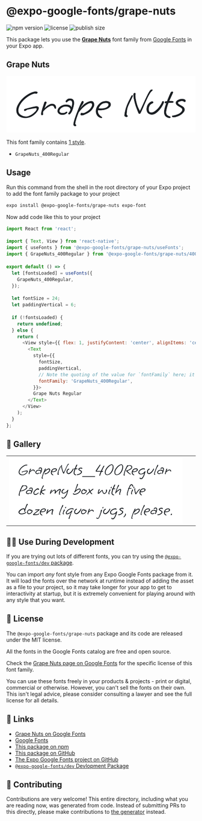 # @expo-google-fonts/grape-nuts

![npm version](https://flat.badgen.net/npm/v/@expo-google-fonts/grape-nuts)
![license](https://flat.badgen.net/github/license/expo/google-fonts)
![publish size](https://flat.badgen.net/packagephobia/install/@expo-google-fonts/grape-nuts)

This package lets you use the [**Grape Nuts**](https://fonts.google.com/specimen/Grape+Nuts) font family from [Google Fonts](https://fonts.google.com/) in your Expo app.

## Grape Nuts

![Grape Nuts](./font-family.png)

This font family contains [1 style](#-gallery).

- `GrapeNuts_400Regular`

## Usage

Run this command from the shell in the root directory of your Expo project to add the font family package to your project
```sh
expo install @expo-google-fonts/grape-nuts expo-font
```

Now add code like this to your project
```js
import React from 'react';

import { Text, View } from 'react-native';
import { useFonts } from '@expo-google-fonts/grape-nuts/useFonts';
import { GrapeNuts_400Regular } from '@expo-google-fonts/grape-nuts/400Regular';

export default () => {
  let [fontsLoaded] = useFonts({
    GrapeNuts_400Regular,
  });

  let fontSize = 24;
  let paddingVertical = 6;

  if (!fontsLoaded) {
    return undefined;
  } else {
    return (
      <View style={{ flex: 1, justifyContent: 'center', alignItems: 'center' }}>
        <Text
          style={{
            fontSize,
            paddingVertical,
            // Note the quoting of the value for `fontFamily` here; it expects a string!
            fontFamily: 'GrapeNuts_400Regular',
          }}>
          Grape Nuts Regular
        </Text>
      </View>
    );
  }
};

```

## 🔡 Gallery


||||
|-|-|-|
|![GrapeNuts_400Regular](.//400Regular/GrapeNuts_400Regular.ttf.png)||||


## 👩‍💻 Use During Development

If you are trying out lots of different fonts, you can try using the [`@expo-google-fonts/dev` package](https://github.com/expo/google-fonts/tree/master/font-packages/dev#readme).

You can import *any* font style from any Expo Google Fonts package from it. It will load the fonts
over the network at runtime instead of adding the asset as a file to your project, so it may take longer
for your app to get to interactivity at startup, but it is extremely convenient
for playing around with any style that you want.

## 📖 License

The `@expo-google-fonts/grape-nuts` package and its code are released under the MIT license.

All the fonts in the Google Fonts catalog are free and open source.

Check the [Grape Nuts page on Google Fonts](https://fonts.google.com/specimen/Grape+Nuts) for the specific license of this font family.

You can use these fonts freely in your products & projects - print or digital, commercial or otherwise. However, you can't sell the fonts on their own. This isn't legal advice, please consider consulting a lawyer and see the full license for all details.

## 🔗 Links

- [Grape Nuts on Google Fonts](https://fonts.google.com/specimen/Grape+Nuts)
- [Google Fonts](https://fonts.google.com/)
- [This package on npm](https://www.npmjs.com/package/@expo-google-fonts/grape-nuts)
- [This package on GitHub](https://github.com/expo/google-fonts/tree/master/font-packages/grape-nuts)
- [The Expo Google Fonts project on GitHub](https://github.com/expo/google-fonts)
- [`@expo-google-fonts/dev` Devlopment Package](https://github.com/expo/google-fonts/tree/master/font-packages/dev)

## 🤝 Contributing

Contributions are very welcome! This entire directory, including what you are reading now, was generated from code. Instead of submitting PRs to this directly, please make contributions to [the generator](https://github.com/expo/google-fonts/tree/master/packages/generator) instead.
